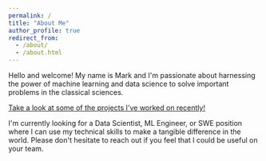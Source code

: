 ```yaml
---
permalink: /
title: "About Me"
author_profile: true
redirect_from: 
  - /about/
  - /about.html
---
```


Hello and welcome! My name is Mark and I'm passionate about harnessing the power of machine learning and data science to solve important problems in the classical sciences. 

[Take a look at some of the projects I've worked on recently!](https://marklisi1.github.io/portfolio/)

I'm currently looking for a Data Scientist, ML Engineer, or SWE position where I can use my technical skills to make a tangible difference in the world. Please don't hesitate to reach out if you feel that I could be useful on your team.